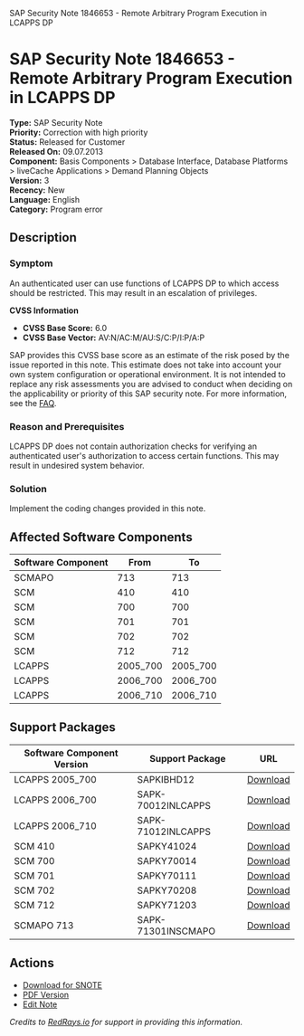SAP Security Note 1846653 - Remote Arbitrary Program Execution in LCAPPS DP

# SAP Security Note 1846653 - Remote Arbitrary Program Execution in LCAPPS DP

**Type:** SAP Security Note  
**Priority:** Correction with high priority  
**Status:** Released for Customer  
**Released On:** 09.07.2013  
**Component:** Basis Components > Database Interface, Database Platforms > liveCache Applications > Demand Planning Objects  
**Version:** 3  
**Recency:** New  
**Language:** English  
**Category:** Program error

## Description

### Symptom

An authenticated user can use functions of LCAPPS DP to which access should be restricted. This may result in an escalation of privileges.

**CVSS Information**

- **CVSS Base Score:** 6.0  
- **CVSS Base Vector:** AV:N/AC:M/AU:S/C:P/I:P/A:P  

SAP provides this CVSS base score as an estimate of the risk posed by the issue reported in this note. This estimate does not take into account your own system configuration or operational environment. It is not intended to replace any risk assessments you are advised to conduct when deciding on the applicability or priority of this SAP security note. For more information, see the [FAQ](https://service.sap.com/securitynotes/).

### Reason and Prerequisites

LCAPPS DP does not contain authorization checks for verifying an authenticated user's authorization to access certain functions. This may result in undesired system behavior.

### Solution

Implement the coding changes provided in this note.

## Affected Software Components

| Software Component | From     | To       |
|--------------------|----------|----------|
| SCMAPO             | 713      | 713      |
| SCM                | 410      | 410      |
| SCM                | 700      | 700      |
| SCM                | 701      | 701      |
| SCM                | 702      | 702      |
| SCM                | 712      | 712      |
| LCAPPS             | 2005_700 | 2005_700 |
| LCAPPS             | 2006_700 | 2006_700 |
| LCAPPS             | 2006_710 | 2006_710 |

## Support Packages

| Software Component Version | Support Package            | URL                                                                                   |
|----------------------------|----------------------------|---------------------------------------------------------------------------------------|
| LCAPPS 2005_700            | SAPKIBHD12                 | [Download](https://me.sap.com/supportpackage/SAPKIBHD12)                             |
| LCAPPS 2006_700            | SAPK-70012INLCAPPS         | [Download](https://me.sap.com/supportpackage/SAPK-70012INLCAPPS)                     |
| LCAPPS 2006_710            | SAPK-71012INLCAPPS         | [Download](https://me.sap.com/supportpackage/SAPK-71012INLCAPPS)                     |
| SCM 410                    | SAPKY41024                 | [Download](https://me.sap.com/supportpackage/SAPKY41024)                             |
| SCM 700                    | SAPKY70014                 | [Download](https://me.sap.com/supportpackage/SAPKY70014)                             |
| SCM 701                    | SAPKY70111                 | [Download](https://me.sap.com/supportpackage/SAPKY70111)                             |
| SCM 702                    | SAPKY70208                 | [Download](https://me.sap.com/supportpackage/SAPKY70208)                             |
| SCM 712                    | SAPKY71203                 | [Download](https://me.sap.com/supportpackage/SAPKY71203)                             |
| SCMAPO 713                 | SAPK-71301INSCMAPO          | [Download](https://me.sap.com/supportpackage/SAPK-71301INSCMAPO)                      |

## Actions

- [Download for SNOTE](https://notesdownloads.sap.com/note/0040000010915462017)
- [PDF Version](https://userapps.support.sap.com/sap/support/sfm/notes/print/0001846653?language=en-US&token=5888B0433FF816A4738BD47D26EB05FA)
- [Edit Note](https://me.sap.com/sap/support/notes/edit/0001846653)

*Credits to [RedRays.io](https://redrays.io) for support in providing this information.*